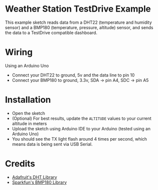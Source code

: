 # Weather Station TestDrive Example

This example sketch reads data from a DHT22 (temperature and humidity sensor) and a BMP180 (temperature, pressure, altitude) sensor, and sends the data to a TestDrive compatible dashboard.

# Wiring
Using an Arduino Uno

* Connect your DHT22 to ground, 5v and the data line to pin 10
* Connect your BMP180 to ground, 3.3v, SDA -> pin A4, SDC -> pin A5

# Installation
* Open the sketch
* (Optional) For best results, update the `ALTITUDE` values to your current altitude in meters
* Upload the sketch using Arduino IDE to your Arduino (tested using an Arduino Uno)
* You should see the TX light flash around 4 times per second, which means data is being sent via USB Serial.

# Credits
* [Adafruit's DHT Library](https://github.com/adafruit/DHT-sensor-library)
* [Sparkfun's BMP180 Library](https://github.com/sparkfun/BMP180_Breakout)